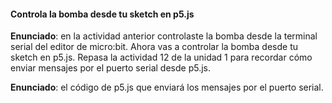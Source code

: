 #### Controla la bomba desde tu sketch en p5.js

**Enunciado**: en la actividad anterior controlaste la bomba desde la terminal serial 
del editor de micro:bit. Ahora vas a controlar la bomba desde tu sketch en p5.js. Repasa 
la actividad 12 de la unidad 1 para recordar cómo enviar mensajes por el puerto serial 
desde p5.js.

**Enunciado**: el código de p5.js que enviará los mensajes por el puerto serial.
